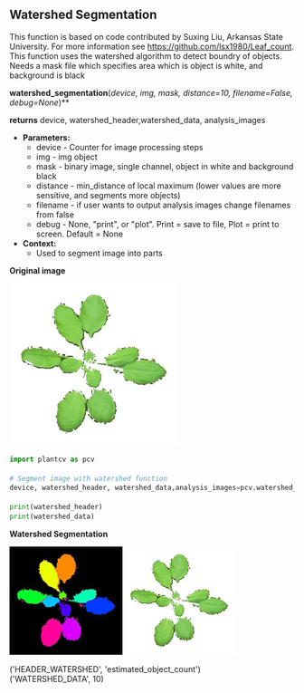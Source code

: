 ## Watershed Segmentation

This function is based on code contributed by Suxing Liu, Arkansas State University.
For more information see https://github.com/lsx1980/Leaf_count. 
This function uses the watershed algorithm to detect boundry of objects. 
Needs a mask file which specifies area which is object is white, and background is black

**watershed_segmentation**(*device, img, mask, distance=10, filename=False, debug=None*)**

**returns** device, watershed_header,watershed_data, analysis_images

- **Parameters:**
    - device - Counter for image processing steps
    - img - img object
    - mask - binary image, single channel, object in white and background black
    - distance - min_distance of local maximum (lower values are more sensitive, and segments more objects)
    - filename - if user wants to output analysis images change filenames from false
    - debug - None, "print", or "plot". Print = save to file, Plot = print to screen. Default = None
- **Context:**
    - Used to segment image into parts

**Original image**

![Screenshot](img/documentation_images/watershed/543_auto_cropped.jpg)

```python
import plantcv as pcv

# Segment image with watershed function
device, watershed_header, watershed_data,analysis_images=pcv.watershed_segmentation(device, crop_img,thresh,10,'./examples',debug='print')

print(watershed_header)
print(watershed_data)
```

**Watershed Segmentation**

![Screenshot](img/documentation_images/watershed/watershed.jpg)

('HEADER_WATERSHED', 'estimated_object_count')  
('WATERSHED_DATA', 10)